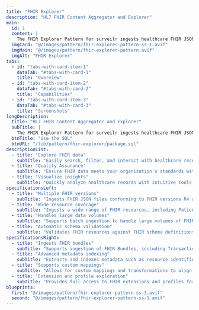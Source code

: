 ```yaml
---
title: "FHIR Explorer"
description: "HL7 FHIR Content Aggregator and Explorer"
main:
  id: 1
  content: |
    The FHIR Explorer Pattern for surveilr ingests healthcare FHIR JSON files and allows querying, quality metrics, and exploration of those files.
  imgCard: "@/images/pattern/fhir-explorer-pattern-ss-1.avif"
  imgMain: "@/images/pattern/fhir-explorer-pattern.avif"
  imgAlt: "FHIR Explorer"
tabs:
  - id: "tabs-with-card-item-1"
    dataTab: "#tabs-with-card-1"
    title: "Overview"
  - id: "tabs-with-card-item-2"
    dataTab: "#tabs-with-card-2"
    title: "Capabilities"
  - id: "tabs-with-card-item-3"
    dataTab: "#tabs-with-card-3"
    title: "Screenshots"
longDescription:
  title: "HL7 FHIR Content Aggregator and Explorer"
  subTitle: |
    The FHIR Explorer Pattern for surveilr ingests healthcare FHIR JSON files and allows querying, quality metrics, and exploration of those files. surveilr ingests healthcare FHIR data (represented as JSON files), stores it securely in a local SQL database, prepares SQL views for convenient querying, generates metrics of the FHIR content, and has an easy to use Web UI with options to filter, search, and visualize various healthcare records.
  btnTitle: "Use the SQL"
  btnURL: "/lib/pattern/fhir-explorer/package.sql"
descriptionList:
  - title: "Explore FHIR data"
    subTitle: "Easily search, filter, and interact with healthcare records in FHIR format."
  - title: "Quality Assurance"
    subTitle: "Ensure FHIR data meets your organization's standards with built-in checks."
  - title: "Visualize insights"
    subTitle: "Quickly analyze healthcare records with intuitive tools and data quality and compliance with real-time metrics and reporting."
specificationsLeft:
  - title: "Multiple FHIR versions"
    subTitle: "Ingests FHIR JSON files conforming to FHIR versions R4 and DSTU2, ensuring compatibility with the most widely adopted healthcare data standards."
  - title: "Wide resource coverage"
    subTitle: "Ingests a wide range of FHIR resources, including Patient, Observation, Encounter, MedicationRequest, Practitioner, Condition, and Procedure."
  - title: "Handles large data volumes"
    subTitle: "Supports batch ingestion to handle large volumes of FHIR data efficiently in a local workstation or server."
  - title: "Automatic schema validation"
    subTitle: "Validates FHIR resources against FHIR schema definitions, ensuring structural and standards compliance."
specificationsRight:
  - title: "Ingests FHIR bundles"
    subTitle: "Supports ingestion of FHIR Bundles, including Transaction and Searchset types, enabling batch data imports and API-driven retrieval."
  - title: "Advanced metadata indexing"
    subTitle: "Extracts and indexes metadata such as resource identifiers, timestamps, and provenance information for querying and audit trails."
  - title: "Supports custom mappings"
    subTitle: "Allows for custom mappings and transformations to align non-standard FHIR implementations with the core schema."
  - title: "Extension and profile exploration"
    subTitle: "Provides full access to FHIR extensions and profiles for custom elements and jurisdiction-specific constraints."
blueprints:
  first: "@/images/pattern/fhir-explorer-pattern-ss-3.avif"
  second: "@/images/pattern/fhir-explorer-pattern-ss-1.avif"
---
```

